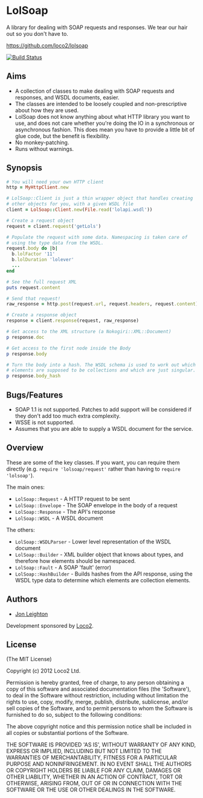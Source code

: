 # LolSoap #

A library for dealing with SOAP requests and responses. We tear our hair
out so you don't have to.

https://github.com/loco2/lolsoap

[![Build Status](https://secure.travis-ci.org/loco2/lolsoap.png)](http://travis-ci.org/loco2/lolsoap)

## Aims ##

* A collection of classes to make dealing with SOAP requests and
  responses, and WSDL documents, easier.
* The classes are intended to be loosely coupled and non-prescriptive
  about how they are used.
* LolSoap does not know anything about what HTTP library you want to
  use, and does not care whether you're doing the IO in a synchronous or
  asynchronous fashion. This does mean you have to provide a little bit
  of glue code, but the benefit is flexibility.
* No monkey-patching.
* Runs without warnings.

## Synopsis ##

``` ruby
# You will need your own HTTP client
http = MyHttpClient.new

# LolSoap::Client is just a thin wrapper object that handles creating
# other objects for you, with a given WSDL file
client = LolSoap::Client.new(File.read('lolapi.wsdl'))

# Create a request object
request = client.request('getLols')

# Populate the request with some data. Namespacing is taken care of
# using the type data from the WSDL.
request.body do |b|
  b.lolFactor '11'
  b.lolDuration 'lolever'
  ...
end

# See the full request XML
puts request.content

# Send that request!
raw_response = http.post(request.url, request.headers, request.content)

# Create a response object
response = client.response(request, raw_response)

# Get access to the XML structure (a Nokogiri::XML::Document)
p response.doc

# Get access to the first node inside the Body
p response.body

# Turn the body into a hash. The WSDL schema is used to work out which
# elements are supposed to be collections and which are just singular.
p response.body_hash
```

## Bugs/Features ##

* SOAP 1.1 is not supported. Patches to add support will be considered
  if they don't add too much extra complexity.
* WSSE is not supported.
* Assumes that you are able to supply a WSDL document for the service.

## Overview ##

These are some of the key classes. If you want, you can require them
directly (e.g. `require 'lolsoap/request'` rather than having to
`require 'lolsoap'`).

The main ones:

* `LolSoap::Request` - A HTTP request to be sent
* `LolSoap::Envelope` - The SOAP envelope in the body of a request
* `LolSoap::Response` - The API's response
* `LolSoap::WSDL` - A WSDL document

The others:

* `LolSoap::WSDLParser` - Lower level representation of the WSDL
  document
* `LolSoap::Builder` - XML builder object that knows about types, and
  therefore how elements should be namespaced.
* `LolSoap::Fault` - A SOAP 'fault' (error)
* `LolSoap::HashBuilder` - Builds hashes from the API response, using
  the WSDL type data to determine which elements are collection
  elements.

## Authors ##

* [Jon Leighton](http://jonathanleighton.com/)

Development sponsored by [Loco2](http://loco2.com/).

## License ##

(The MIT License)

Copyright (c) 2012 Loco2 Ltd.

Permission is hereby granted, free of charge, to any person obtaining
a copy of this software and associated documentation files (the
'Software'), to deal in the Software without restriction, including
without limitation the rights to use, copy, modify, merge, publish,
distribute, sublicense, and/or sell copies of the Software, and to
permit persons to whom the Software is furnished to do so, subject to
the following conditions:

The above copyright notice and this permission notice shall be
included in all copies or substantial portions of the Software.

THE SOFTWARE IS PROVIDED 'AS IS', WITHOUT WARRANTY OF ANY KIND,
EXPRESS OR IMPLIED, INCLUDING BUT NOT LIMITED TO THE WARRANTIES OF
MERCHANTABILITY, FITNESS FOR A PARTICULAR PURPOSE AND NONINFRINGEMENT.
IN NO EVENT SHALL THE AUTHORS OR COPYRIGHT HOLDERS BE LIABLE FOR ANY
CLAIM, DAMAGES OR OTHER LIABILITY, WHETHER IN AN ACTION OF CONTRACT,
TORT OR OTHERWISE, ARISING FROM, OUT OF OR IN CONNECTION WITH THE
SOFTWARE OR THE USE OR OTHER DEALINGS IN THE SOFTWARE.
